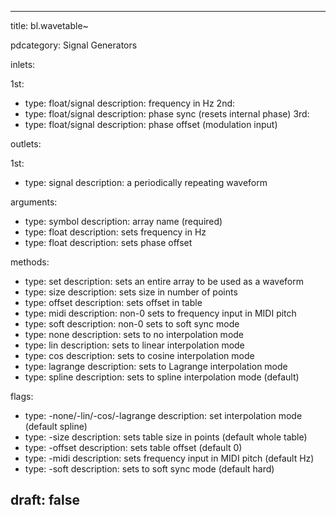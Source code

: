 --- 


title: bl.wavetable~

pdcategory: Signal Generators

inlets:

  1st:
  - type: float/signal
    description: frequency in Hz
  2nd:
  - type: float/signal
    description: phase sync (resets internal phase)
  3rd:
  - type: float/signal
    description: phase offset (modulation input)

outlets:

  1st:
  - type: signal
    description: a periodically repeating waveform

arguments:
  - type: symbol
    description: array name (required)
  - type: float
    description: sets frequency in Hz
  - type: float
    description: sets phase offset

methods:
  - type: set <symbol>
    description: sets an entire array to be used as a waveform
  - type: size <float>
    description: sets size in number of points
  - type: offset <float>
    description: sets offset in table
  - type: midi <float>
    description: non-0 sets to frequency input in MIDI pitch
  - type: soft <float>
    description: non-0 sets to soft sync mode
  - type: none
    description: sets to no interpolation mode
  - type: lin
    description: sets to linear interpolation mode
  - type: cos
    description: sets to cosine interpolation mode
  - type: lagrange
    description: sets to Lagrange interpolation mode
  - type: spline
    description: sets to spline interpolation mode (default)

flags:
  - type: -none/-lin/-cos/-lagrange
    description: set interpolation mode (default spline)
  - type: -size <float>
    description: sets table size in points (default whole table)
  - type: -offset <float>
    description: sets table offset (default 0)
  - type: -midi
    description: sets frequency input in MIDI pitch (default Hz)
  - type: -soft
    description: sets to soft sync mode (default hard)

draft: false
---